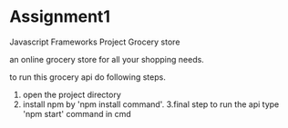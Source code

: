 # Assignment1
Javascript Frameworks Project Grocery store

an online grocery store for all your shopping needs.

to run this grocery api do following steps.
1. open the project directory
2. install npm by 'npm install command'.
3.final step to run the api type 'npm start' command in cmd

